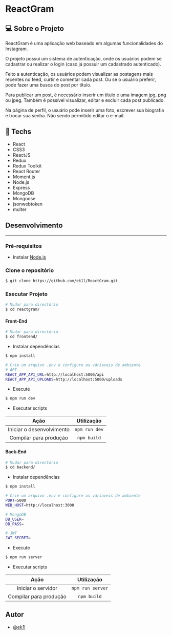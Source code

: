 # ReactGram

## :computer: Sobre o Projeto

ReactGram é uma aplicação web baseado em algumas funcionalidades do Instagram.

O projeto possui um sistema de autenticação, onde os usuários podem se
cadastrar ou realizar o login (caso já possuir um cadastrado autenticado).

Feito a autenticação, os usuários podem visualizar as postagens mais recentes no feed, curtir e comentar cada post. Ou se o usuário
preferir, pode fazer uma busca do post por título.

Para publicar um post, é necessário inserir um título e uma imagem jpg, png ou jpeg. Também é possível visualizar, editar e excluir cada post publicado.

Na página de perfil, o usuário pode inserir uma foto, escrever sua biografia e trocar sua senha. Não sendo permitido editar o e-mail.

## :rocket: Techs

<ul>
  <li> React </li>
  <li> CSS3 </li>
  <li> ReactJS </li>
  <li> Redux </li>
  <li> Redux Toolkit </li>
  <li> React Router </li>
  <li> Moment.js </li>
  <li> Node.js </li>
  <li> Express </li>
  <li> MongoDB </li>
  <li> Mongoose </li>
  <li> jsonwebtoken </li>
  <li> multer </li>
  
</ul>

## Desenvolvimento

---

### Pré-requisitos

- Instalar [Node.js](https://nodejs.org)

### Clone o repositório

```bash
$ git clone https://github.com/ek1l/ReactGram.git
```

### Executar Projeto

```bash
# Mudar para directório
$ cd reactgram/
```

#### Front-End

```bash
# Mudar para directório
$ cd frontend/
```

- Instalar dependências

```bash
$ npm install
```

```bash
# Crie um arquivo .env e configure as váriaveis de ambiente
# API
REACT_APP_API_URL=http://localhost:5000/api
REACT_APP_API_UPLOADS=http://localhost:5000/uploads
```

- Execute

```bash
$ npm run dev
```

- Executar scripts

|           Ação            |   Utilização    |
| :-----------------------: | :-------------: |
| Iniciar o desenvolvimento | `npm run dev` |
|  Compilar para produção   |   `npm build`   |

#### Back-End

```bash
# Mudar para directório
$ cd backend/
```

- Instalar dependências

```bash
$ npm install
```

```bash
# Crie um arquivo .env e configure as váriaveis de ambiente
PORT=5000
WEB_HOST=http://localhost:3000

# MongoDB
DB_USER=
DB_PASS=

# JWT
JWT_SECRET=
```

- Execute

```bash
$ npm run server
```

- Executar scripts

|          Ação          |    Utilização    |
| :--------------------: | :--------------: |
|   Iniciar o servidor   | `npm run server` |
| Compilar para produção |   `npm build`    |

## Autor

- [@ek1l](https://github.com/ek1l/)

